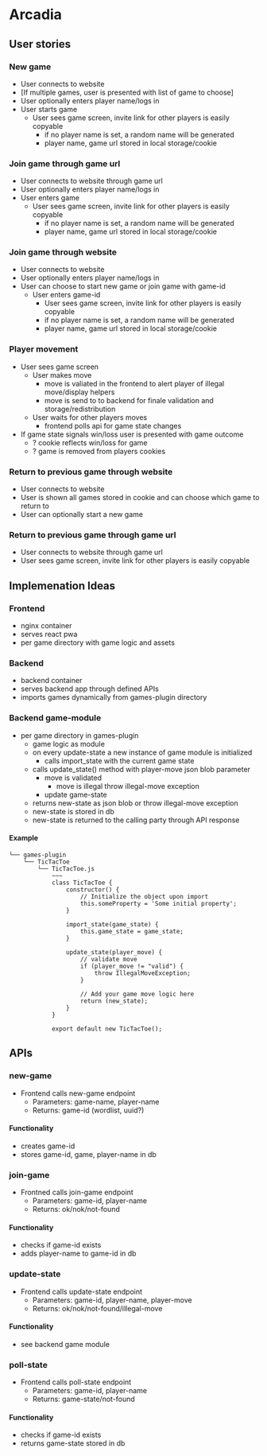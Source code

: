 # Arcadia

## User stories

### New game

- User connects to website
- [If multiple games, user is presented with list of game to choose]
- User optionally enters player name/logs in
- User starts game
  - User sees game screen, invite link for other players is easily copyable
    - if no player name is set, a random name will be generated
    - player name, game url stored in local storage/cookie

### Join game through game url

- User connects to website through game url
- User optionally enters player name/logs in
- User enters game
  - User sees game screen, invite link for other players is easily copyable
    - if no player name is set, a random name will be generated
    - player name, game url stored in local storage/cookie

### Join game through website

- User connects to website
- User optionally enters player name/logs in
- User can choose to start new game or join game with game-id
  - User enters game-id
    - User sees game screen, invite link for other players is easily copyable
    - if no player name is set, a random name will be generated
    - player name, game url stored in local storage/cookie

### Player movement

- User sees game screen
  - User makes move
    - move is valiated in the frontend to alert player of illegal move/display helpers
    - move is send to to backend for finale validation and storage/redistribution
  - User waits for other players moves
    - frontend polls api for game state changes
- If game state signals win/loss user is presented with game outcome
  - ? cookie reflects win/loss for game
  - ? game is removed from players cookies

### Return to previous game through website

- User connects to website
- User is shown all games stored in cookie and can choose which game to return to
- User can optionally start a new game

### Return to previous game through game url

- User connects to website through game url
- User sees game screen, invite link for other players is easily copyable

## Implemenation Ideas

### Frontend

- nginx container
- serves react pwa
- per game directory with game logic and assets

### Backend

- backend container
- serves backend app through defined APIs
- imports games dynamically from games-plugin directory

### Backend game-module

- per game directory in games-plugin
  - game logic as module
  - on every update-state a new instance of game module is initialized
    - calls import_state with the current game state
  - calls update_state() method with player-move json blob parameter
    - move is validated
      - move is illegal throw illegal-move exception
    - update game-state
  - returns new-state as json blob or throw illegal-move exception
  - new-state is stored in db
  - new-state is returned to the calling party through API response

#### Example

```
└── games-plugin
    └── TicTacToe
        └── TicTacToe.js
            ~~~
            class TicTacToe {
                constructor() {
                    // Initialize the object upon import
                    this.someProperty = 'Some initial property';
                }

                import_state(game_state) {
                    this.game_state = game_state;
                }

                update_state(player_move) {
                    // validate move
                    if (player_move != "valid") {
                        throw IllegalMoveException;
                    }

                    // Add your game move logic here
                    return (new_state);
                }
            }

            export default new TicTacToe();
```

## APIs

### new-game

- Frontend calls new-game endpoint
  - Parameters: game-name, player-name
  - Returns: game-id (wordlist, uuid?)

#### Functionality

- creates game-id
- stores game-id, game, player-name in db

### join-game

- Frontned calls join-game endpoint
  - Parameters: game-id, player-name
  - Returns: ok/nok/not-found

#### Functionality

- checks if game-id exists
- adds player-name to game-id in db

### update-state

- Frontend calls update-state endpoint
  - Parameters: game-id, player-name, player-move
  - Returns: ok/nok/not-found/illegal-move

#### Functionality

- see backend game module

### poll-state

- Frontend calls poll-state endpoint
  - Parameters: game-id, player-name
  - Returns: game-state/not-found

#### Functionality

- checks if game-id exists
- returns game-state stored in db

